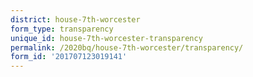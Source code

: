 ```yaml
---
district: house-7th-worcester
form_type: transparency
unique_id: house-7th-worcester-transparency
permalink: /2020bq/house-7th-worcester/transparency/
form_id: '201707123019141'
---
```

